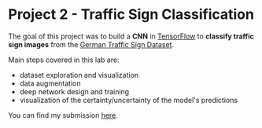 # Project 2 - Traffic Sign Classification

The goal of this project was  to build a **CNN** in [TensorFlow](https://www.tensorflow.org/) to **classify traffic sign images** from the [German Traffic Sign Dataset](http://benchmark.ini.rub.de/?section=gtsrb&subsection=dataset).

Main steps covered in this lab are:  
- dataset exploration and visualization
- data augmentation  
- deep network design and training   
- visualization of the certainty/uncertainty of the model's predictions 

You can find my submission [here](https://github.com/ndrplz/self-driving-car/blob/master/project_2_traffic_sign_classifier/Traffic_Sign_Classifier.ipynb).
